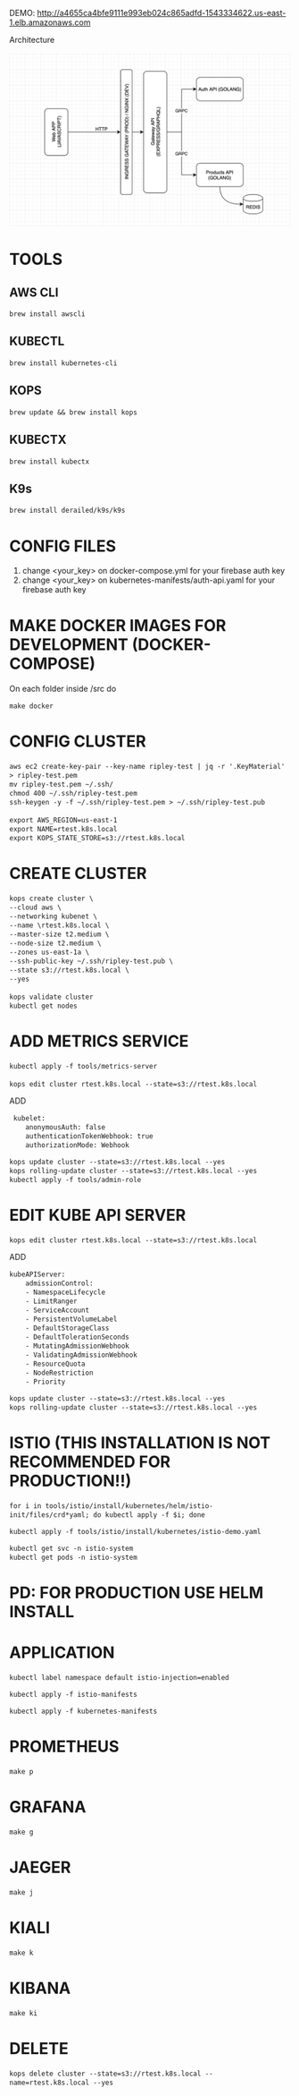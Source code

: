 DEMO: http://a4655ca4bfe9111e993eb024c865adfd-1543334622.us-east-1.elb.amazonaws.com

Architecture

![Alt text](images/architecture.png?raw=true "Architecture")

# TOOLS

## AWS CLI

```
brew install awscli
```

## KUBECTL

```
brew install kubernetes-cli
```

## KOPS

```
brew update && brew install kops
```

## KUBECTX

```
brew install kubectx
```

## K9s

```
brew install derailed/k9s/k9s
```

# CONFIG FILES

1. change <your_key> on docker-compose.yml for your firebase auth key
2. change <your_key> on kubernetes-manifests/auth-api.yaml for your firebase auth key

# MAKE DOCKER IMAGES FOR DEVELOPMENT (DOCKER-COMPOSE)

On each folder inside /src do

```
make docker
```

# CONFIG CLUSTER

```
aws ec2 create-key-pair --key-name ripley-test | jq -r '.KeyMaterial' > ripley-test.pem
mv ripley-test.pem ~/.ssh/
chmod 400 ~/.ssh/ripley-test.pem
ssh-keygen -y -f ~/.ssh/ripley-test.pem > ~/.ssh/ripley-test.pub

export AWS_REGION=us-east-1
export NAME=rtest.k8s.local
export KOPS_STATE_STORE=s3://rtest.k8s.local
```

# CREATE CLUSTER

```
kops create cluster \
--cloud aws \
--networking kubenet \
--name \rtest.k8s.local \
--master-size t2.medium \
--node-size t2.medium \
--zones us-east-1a \
--ssh-public-key ~/.ssh/ripley-test.pub \
--state s3://rtest.k8s.local \
--yes

kops validate cluster
kubectl get nodes
```

# ADD METRICS SERVICE

```
kubectl apply -f tools/metrics-server

kops edit cluster rtest.k8s.local --state=s3://rtest.k8s.local
```

ADD

```
 kubelet:
    anonymousAuth: false
    authenticationTokenWebhook: true
    authorizationMode: Webhook
```

```
kops update cluster --state=s3://rtest.k8s.local --yes
kops rolling-update cluster --state=s3://rtest.k8s.local --yes
kubectl apply -f tools/admin-role
```

# EDIT KUBE API SERVER

```
kops edit cluster rtest.k8s.local --state=s3://rtest.k8s.local
```

ADD

```
kubeAPIServer:
    admissionControl:
    - NamespaceLifecycle
    - LimitRanger
    - ServiceAccount
    - PersistentVolumeLabel
    - DefaultStorageClass
    - DefaultTolerationSeconds
    - MutatingAdmissionWebhook
    - ValidatingAdmissionWebhook
    - ResourceQuota
    - NodeRestriction
    - Priority
```

```
kops update cluster --state=s3://rtest.k8s.local --yes
kops rolling-update cluster --state=s3://rtest.k8s.local --yes
```

# ISTIO (THIS INSTALLATION IS NOT RECOMMENDED FOR PRODUCTION!!)

```
for i in tools/istio/install/kubernetes/helm/istio-init/files/crd*yaml; do kubectl apply -f $i; done
```

```
kubectl apply -f tools/istio/install/kubernetes/istio-demo.yaml
```

```
kubectl get svc -n istio-system
kubectl get pods -n istio-system
```

# PD: FOR PRODUCTION USE HELM INSTALL

# APPLICATION

```
kubectl label namespace default istio-injection=enabled
```

```
kubectl apply -f istio-manifests
```

```
kubectl apply -f kubernetes-manifests
```

# PROMETHEUS

```
make p
```

# GRAFANA

```
make g
```

# JAEGER

```
make j
```

# KIALI

```
make k
```

# KIBANA

```
make ki
```

# DELETE

```
kops delete cluster --state=s3://rtest.k8s.local --name=rtest.k8s.local --yes
```
